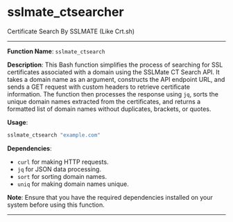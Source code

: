 # sslmate_ctsearcher
Certificate Search By SSLMATE (Like Crt.sh)

---

**Function Name**: `sslmate_ctsearch`

**Description**:
This Bash function simplifies the process of searching for SSL certificates associated with a domain using the SSLMate CT Search API. It takes a domain name as an argument, constructs the API endpoint URL, and sends a GET request with custom headers to retrieve certificate information. The function then processes the response using `jq`, sorts the unique domain names extracted from the certificates, and returns a formatted list of domain names without duplicates, brackets, or quotes.

**Usage**:
```bash
sslmate_ctsearch "example.com"
```

**Dependencies**:
- `curl` for making HTTP requests.
- `jq` for JSON data processing.
- `sort` for sorting domain names.
- `uniq` for making domain names unique.

**Note**:
Ensure that you have the required dependencies installed on your system before using this function.

---
